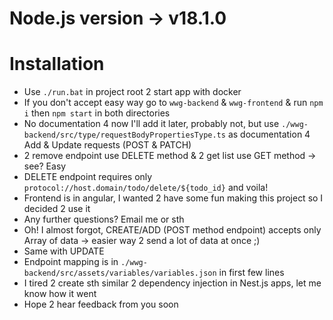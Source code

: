 # Node.js version -> v18.1.0

# Installation
 - Use `./run.bat` in project root 2 start app with docker
 - If you don't accept easy way go to `wwg-backend` & `wwg-frontend` & run `npm i` then `npm start` in both directories
 - No documentation 4 now I'll add it later, probably not, but use `./wwg-backend/src/type/requestBodyPropertiesType.ts` as documentation 4 Add & Update requests (POST & PATCH)
 - 2 remove endpoint use DELETE method & 2 get list use GET method -> see? Easy
 - DELETE endpoint requires only `protocol://host.domain/todo/delete/${todo_id}` and voila!
 - Frontend is in angular, I wanted 2 have some fun making this project so I decided 2 use it
 - Any further questions? Email me or sth
 - Oh! I almost forgot, CREATE/ADD (POST method endpoint) accepts only Array of data -> easier way 2 send a lot of data at once ;)
 - Same with UPDATE
 - Endpoint mapping is in `./wwg-backend/src/assets/variables/variables.json` in first few lines
 - I tired 2 create sth similar 2 dependency injection in Nest.js apps, let me know how it went
 - Hope 2 hear feedback from you soon